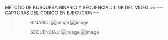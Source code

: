 METODO DE BUSQUESA BINARIO Y SECUENCIAL: 
LINK DEL VIDEO >>
---CAPTURAS DEL CODIGO EN EJECUCION---
>>BINARIO:
![image](https://github.com/JonathanREV2003/Metodos-de-busquesa-binarioYsecuencial/assets/99297546/a98003f8-a606-4c07-b62f-00a3b8d72cb2)
![image](https://github.com/JonathanREV2003/Metodos-de-busquesa-binarioYsecuencial/assets/99297546/fa4e552b-91d6-4472-9863-ff5a444cb9c7)

>>SECUENCIAL:
![image](https://github.com/JonathanREV2003/Metodos-de-busquesa-binarioYsecuencial/assets/99297546/8623f8fd-3134-41cf-8f5a-fe0b7559072d)
![image](https://github.com/JonathanREV2003/Metodos-de-busquesa-binarioYsecuencial/assets/99297546/86192f48-9277-4bbd-8f60-a5095cc1157d)
